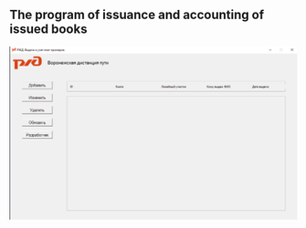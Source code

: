 ## The program of issuance and accounting of issued books

![alt text](https://github.com/PavelGrebenshikov/rzd-book-distribution/blob/master/icons/demo.png)
